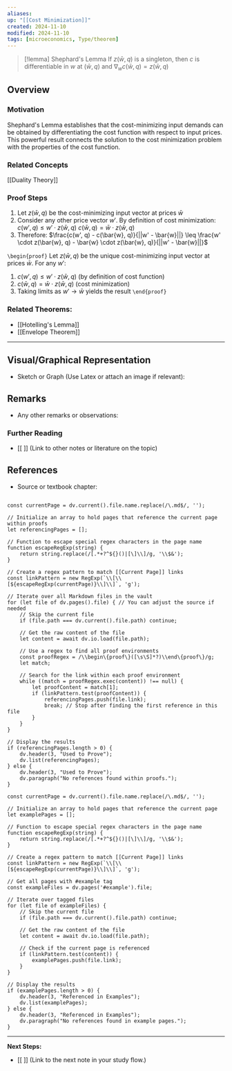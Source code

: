 ```yaml
---
aliases: 
up: "[[Cost Minimization]]"
created: 2024-11-10
modified: 2024-11-10
tags: [microeconomics, Type/theorem]
---
```



>[!lemma] Shephard's Lemma
>If $z(\bar{w}, q)$ is a singleton, then $c$ is differentiable in $w$ at $(\bar{w}, q)$ and $\nabla_{w}c(\bar{w}, q) = z(\bar{w}, q)$

## Overview

### Motivation 
Shephard's Lemma establishes that the cost-minimizing input demands can be obtained by differentiating the cost function with respect to input prices. This powerful result connects the solution to the cost minimization problem with the properties of the cost function.

### Related Concepts

[[Duality Theory]]

### Proof Steps 
1) Let $z(\bar{w}, q)$ be the cost-minimizing input vector at prices $\bar{w}$
2) Consider any other price vector $w'$. By definition of cost minimization:
   $c(w', q) \leq w' \cdot z(\bar{w}, q)$
   $c(\bar{w}, q) = \bar{w} \cdot z(\bar{w}, q)$
3) Therefore:
   $\frac{c(w', q) - c(\bar{w}, q)}{||w' - \bar{w}||} \leq \frac{w' \cdot z(\bar{w}, q) - \bar{w} \cdot z(\bar{w}, q)}{||w' - \bar{w}||}$

`\begin{proof}`
Let $z(\bar{w}, q)$ be the unique cost-minimizing input vector at prices $\bar{w}$. 
For any $w'$:
1) $c(w', q) \leq w' \cdot z(\bar{w}, q)$ (by definition of cost function)
2) $c(\bar{w}, q) = \bar{w} \cdot z(\bar{w}, q)$ (cost minimization)
3) Taking limits as $w' \to \bar{w}$ yields the result
`\end{proof}`

### Related Theorems:
- [[Hotelling's Lemma]]
- [[Envelope Theorem]]



---

## Visual/Graphical Representation
- Sketch or Graph (Use Latex or attach an image if relevant): 

## Remarks
- Any other remarks or observations:
  
### Further Reading
- [[ ]] (Link to other notes or literature on the topic)

## References
- Source or textbook chapter: 

```dataviewjs

const currentPage = dv.current().file.name.replace(/\.md$/, '');

// Initialize an array to hold pages that reference the current page within proofs
let referencingPages = [];

// Function to escape special regex characters in the page name
function escapeRegExp(string) {
    return string.replace(/[.*+?^${}()|[\]\\]/g, '\\$&');
}

// Create a regex pattern to match [[Current Page]] links
const linkPattern = new RegExp(`\\[\\[${escapeRegExp(currentPage)}\\]\\]`, 'g');

// Iterate over all Markdown files in the vault
for (let file of dv.pages().file) { // You can adjust the source if needed
    // Skip the current file
    if (file.path === dv.current().file.path) continue;

    // Get the raw content of the file
    let content = await dv.io.load(file.path);

    // Use a regex to find all proof environments
    const proofRegex = /\\begin\{proof\}([\s\S]*?)\\end\{proof\}/g;
    let match;

    // Search for the link within each proof environment
    while ((match = proofRegex.exec(content)) !== null) {
        let proofContent = match[1];
        if (linkPattern.test(proofContent)) {
            referencingPages.push(file.link);
            break; // Stop after finding the first reference in this file
        }
    }
}

// Display the results
if (referencingPages.length > 0) {
    dv.header(3, "Used to Prove");
    dv.list(referencingPages);
} else {
    dv.header(3, "Used to Prove");
    dv.paragraph("No references found within proofs.");
}
```

```dataviewjs
const currentPage = dv.current().file.name.replace(/\.md$/, '');

// Initialize an array to hold pages that reference the current page
let examplePages = [];

// Function to escape special regex characters in the page name
function escapeRegExp(string) {
    return string.replace(/[.*+?^${}()|[\]\\]/g, '\\$&');
}

// Create a regex pattern to match [[Current Page]] links
const linkPattern = new RegExp(`\\[\\[${escapeRegExp(currentPage)}\\]\\]`, 'g');

// Get all pages with #example tag
const exampleFiles = dv.pages('#example').file;

// Iterate over tagged files
for (let file of exampleFiles) {
    // Skip the current file
    if (file.path === dv.current().file.path) continue;

    // Get the raw content of the file
    let content = await dv.io.load(file.path);

    // Check if the current page is referenced
    if (linkPattern.test(content)) {
        examplePages.push(file.link);
    }
}

// Display the results
if (examplePages.length > 0) {
    dv.header(3, "Referenced in Examples");
    dv.list(examplePages);
} else {
    dv.header(3, "Referenced in Examples");
    dv.paragraph("No references found in example pages.");
}
```

---

**Next Steps:**
- [[ ]] (Link to the next note in your study flow.)

